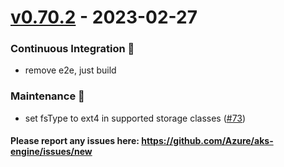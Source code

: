 <a name="v0.70.2"></a>
# [v0.70.2] - 2023-02-27
### Continuous Integration 💜
- remove e2e, just build

### Maintenance 🔧
- set fsType to ext4 in supported storage classes ([#73](https://github.com/Azure/aks-engine/issues/73))

#### Please report any issues here: https://github.com/Azure/aks-engine/issues/new
[Unreleased]: https://github.com/Azure/aks-engine/compare/v0.70.2...HEAD
[v0.70.2]: https://github.com/Azure/aks-engine/compare/v0.70.1...v0.70.2
